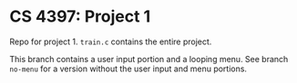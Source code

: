 CS 4397: Project 1
===============

Repo for project 1. `train.c` contains the entire project.

This branch contains a user input portion and a looping menu. See branch `no-menu` for a version without the user input and menu portions.
